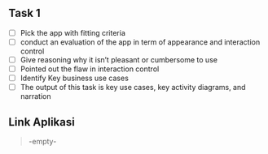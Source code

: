 ## Task 1 ##

- [ ] Pick the app with fitting criteria
- [ ] conduct an evaluation of the app in term of appearance and interaction control
- [ ] Give reasoning why it isn’t pleasant or cumbersome to use
- [ ] Pointed out the flaw in interaction control
- [ ] Identify Key business use cases
- [ ] The output of this task is key use cases, key activity diagrams, and narration

## Link Aplikasi ##
> -empty-
